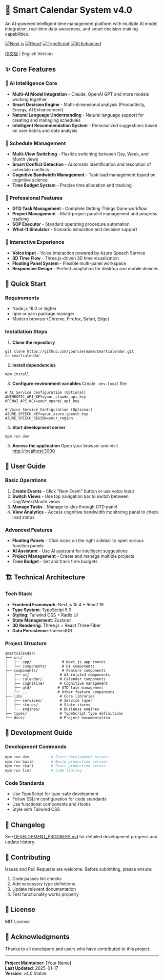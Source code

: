 # 🚀 Smart Calendar System v4.0

An AI-powered intelligent time management platform with multiple AI model integration, real-time data awareness, and smart decision-making capabilities.

[![Next.js](https://img.shields.io/badge/Next.js-15.4-black?logo=next.js)](https://nextjs.org/)
[![React](https://img.shields.io/badge/React-19-61dafb?logo=react)](https://reactjs.org/)
[![TypeScript](https://img.shields.io/badge/TypeScript-5.0-blue?logo=typescript)](https://www.typescriptlang.org/)
[![AI Enhanced](https://img.shields.io/badge/AI-Enhanced-purple)](https://github.com/yourusername/smartcalendar)

[中文版](./README.md) | English Version

## ✨ Core Features

### 🧠 AI Intelligence Core
- **Multi-AI Model Integration** - Claude, OpenAI GPT and more models working together
- **Smart Decision Engine** - Multi-dimensional analysis (Productivity, Energy, AI Enhancement)
- **Natural Language Understanding** - Natural language support for creating and managing schedules
- **Intelligent Recommendation System** - Personalized suggestions based on user habits and data analysis

### 📅 Schedule Management
- **Multi-View Switching** - Flexible switching between Day, Week, and Month views
- **Smart Conflict Detection** - Automatic identification and resolution of schedule conflicts
- **Cognitive Bandwidth Management** - Task load management based on cognitive science
- **Time Budget System** - Precise time allocation and tracking

### 🎯 Professional Features
- **GTD Task Management** - Complete Getting Things Done workflow
- **Project Management** - Multi-project parallel management and progress tracking
- **SOP Executor** - Standard operating procedure automation
- **What-If Simulator** - Scenario simulation and decision support

### 🎤 Interactive Experience
- **Voice Input** - Voice interaction powered by Azure Speech Service
- **3D Time Flow** - Three.js-driven 3D time visualization
- **Floating Panel System** - Flexible multi-panel workspace
- **Responsive Design** - Perfect adaptation for desktop and mobile devices

## 🚀 Quick Start

### Requirements
- Node.js 18.0 or higher
- npm or yarn package manager
- Modern browser (Chrome, Firefox, Safari, Edge)

### Installation Steps

1. **Clone the repository**
```bash
git clone https://github.com/yourusername/smartcalendar.git
cd smartcalendar
```

2. **Install dependencies**
```bash
npm install
```

3. **Configure environment variables**
Create `.env.local` file:
```env
# AI Service Configuration (Optional)
ANTHROPIC_API_KEY=your_claude_api_key
OPENAI_API_KEY=your_openai_api_key

# Voice Service Configuration (Optional)
AZURE_SPEECH_KEY=your_azure_speech_key
AZURE_SPEECH_REGION=your_region
```

4. **Start development server**
```bash
npm run dev
```

5. **Access the application**
Open your browser and visit [http://localhost:3000](http://localhost:3000)

## 📖 User Guide

### Basic Operations
1. **Create Events** - Click "New Event" button or use voice input
2. **Switch Views** - Use top navigation bar to switch between Day/Week/Month views
3. **Manage Tasks** - Manage to-dos through GTD panel
4. **View Analytics** - Access cognitive bandwidth monitoring panel to check load status

### Advanced Features
- **Floating Panels** - Click icons on the right sidebar to open various function panels
- **AI Assistant** - Use AI assistant for intelligent suggestions
- **Project Management** - Create and manage multiple projects
- **Time Budget** - Set and track time budgets

## 🏗️ Technical Architecture

### Tech Stack
- **Frontend Framework**: Next.js 15.4 + React 19
- **Type System**: TypeScript 5.0
- **Styling**: Tailwind CSS + Radix UI
- **State Management**: Zustand
- **3D Rendering**: Three.js + React Three Fiber
- **Data Persistence**: IndexedDB

### Project Structure
```
smartcalendar/
├── src/
│   ├── app/              # Next.js app routes
│   └── components/       # UI components
├── components/           # Feature components
│   ├── ai/              # AI-related components
│   ├── calendar/        # Calendar components
│   ├── cognitive/       # Cognitive management
│   ├── gtd/            # GTD task management
│   └── ...             # Other feature components
├── lib/                 # Core libraries
│   ├── services/        # Service layer
│   ├── stores/          # State stores
│   └── engines/         # Business engines
├── types/               # TypeScript type definitions
└── docs/                # Project documentation
```

## 🔧 Development Guide

### Development Commands
```bash
npm run dev          # Start development server
npm run build        # Build production version
npm run start        # Start production server
npm run lint         # Code linting
```

### Code Standards
- Use TypeScript for type-safe development
- Follow ESLint configuration for code standards
- Use functional components and Hooks
- Style with Tailwind CSS

## 📝 Changelog

See [DEVELOPMENT_PROGRESS.md](./DEVELOPMENT_PROGRESS.md) for detailed development progress and update history.

## 🤝 Contributing

Issues and Pull Requests are welcome. Before submitting, please ensure:

1. Code passes lint checks
2. Add necessary type definitions
3. Update relevant documentation
4. Test functionality works properly

## 📄 License

MIT License

## 🙏 Acknowledgments

Thanks to all developers and users who have contributed to this project.

---

**Project Maintainer**: [Your Name]  
**Last Updated**: 2025-01-17  
**Version**: v4.0 Stable